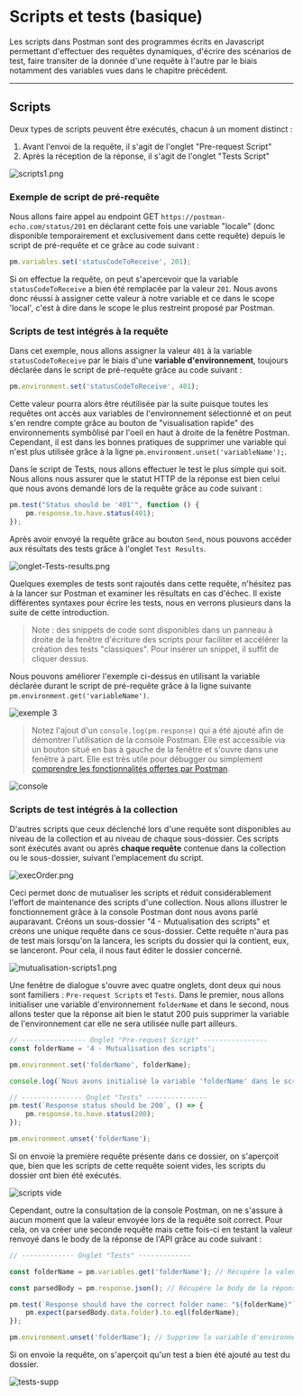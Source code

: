 # Scripts et tests (basique)

Les scripts dans Postman sont des programmes écrits en Javascript permettant d'effectuer des requêtes dynamiques, d'écrire des scénarios de test, faire transiter de la donnée d'une requête à l'autre par le biais notamment des variables vues dans le chapitre précédent.

---

## Scripts
Deux types de scripts peuvent être exécutés, chacun à un moment distinct :
1. Avant l'envoi de la requête, il s'agit de l'onglet "Pre-request Script"
2. Après la réception de la réponse, il s'agit de l'onglet "Tests Script"

![scripts1.png](/images/chap.3/scripts1.png)

### Exemple de script de pré-requête

Nous allons faire appel au endpoint GET `https://postman-echo.com/status/201` en déclarant cette fois une variable "locale" (donc disponible temporairement et exclusivement dans cette requête) depuis le script de pré-requête et ce grâce au code suivant :

```javascript
pm.variables.set('statusCodeToReceive', 201);
```

Si on effectue la requête, on peut s'apercevoir que la variable `statusCodeToReceive` a bien été remplacée par la valeur `201`. Nous avons donc réussi à assigner cette valeur à notre variable et ce dans le scope 'local', c'est à dire dans le scope le plus restreint proposé par Postman. 

### Scripts de test intégrés à la requête

Dans cet exemple, nous allons assigner la valeur `401` à la variable `statusCodeToReceive` par le biais d'une **variable d'environnement**, toujours déclarée dans le script de pré-requête grâce au code suivant :

```javascript
pm.environment.set('statusCodeToReceive', 401);
```

Cette valeur pourra alors être réutilisée par la suite puisque toutes les requêtes ont accès aux variables de l'environnement sélectionné et on peut s'en rendre compte grâce au bouton de "visualisation rapide" des environnements symbôlisé par l'oeil en haut à droite de la fenêtre Postman. Cependant, il est dans les bonnes pratiques de supprimer une variable qui n'est plus utilisée grâce à la ligne `pm.environment.unset('variableName');`.

Dans le script de Tests, nous allons effectuer le test le plus simple qui soit. Nous allons nous assurer que le statut HTTP de la réponse est bien celui que nous avons demandé lors de la requête grâce au code suivant :

```javascript
pm.test("Status should be '401'", function () {
    pm.response.to.have.status(401);
});
```

Après avoir envoyé la requête grâce au bouton `Send`, nous pouvons accéder aux résultats des tests grâce à l'onglet `Test Results`.

![onglet-Tests-results.png](/images/chap.3/onglet-Tests-results.png)

Quelques exemples de tests sont rajoutés dans cette requête, n'hésitez pas à la lancer sur Postman et examiner les résultats en cas d'échec. Il existe différentes syntaxes pour écrire les tests, nous en verrons plusieurs dans la suite de cette introduction.

> Note : des snippets de code sont disponibles dans un panneau à droite de la fenêtre d'écriture des scripts pour faciliter et accélérer la création des tests "classiques". Pour insérer un snippet, il suffit de cliquer dessus.

Nous pouvons améliorer l'exemple ci-dessus en utilisant la variable déclarée durant le script de pré-requête grâce à la ligne suivante `pm.environment.get('variableName')`.

![exemple 3](/images/chap.3/exemple3.png)

>Notez l'ajout d'un `console.log(pm.response)` qui a été ajouté afin de démontrer l'utilisation de la console Postman. Elle est accessible via un bouton situé en bas à gauche de la fenêtre et s'ouvre dans une fenêtre à part. Elle est très utile pour débugger ou simplement [comprendre les fonctionnalités offertes par Postman](https://learning.postman.com/docs/postman/scripts/postman-sandbox-api-reference/).

![console](/images/chap.3/console.png)

### Scripts de test intégrés à la collection

D'autres scripts que ceux déclenché lors d'une requête sont disponibles au niveau de la collection et au niveau de chaque sous-dossier. Ces scripts sont éxécutés avant ou après **chaque requête** contenue dans la collection ou le sous-dossier, suivant l'emplacement du script. 

![execOrder.png](/images/chap.3/execOrder.png)

Ceci permet donc de mutualiser les scripts et réduit considérablement l'effort de maintenance des scripts d'une collection. Nous allons illustrer le fonctionnement grâce à la console Postman dont nous avons parlé auparavant.
Créons un sous-dossier "4 - Mutualisation des scripts" et créons une unique requête dans ce sous-dossier. Cette requête n'aura pas de test mais lorsqu'on la lancera, les scripts du dossier qui la contient, eux, se lanceront. Pour cela, il nous faut éditer le dossier concerné.

![mutualisation-scripts1.png](/images/chap.3/mutualisation-scripts1.png)

Une fenêtre de dialogue s'ouvre avec quatre onglets, dont deux qui nous sont familiers : `Pre-request Scripts` et `Tests`.
Dans le premier, nous allons initialiser une variable d'environnement `folderName` et dans le second, nous allons tester que la réponse ait bien le statut 200 puis supprimer la variable de l'environnement car elle ne sera utilisée nulle part ailleurs.

```javascript
// ---------------- Onglet "Pre-request Script" ----------------
const folderName = '4 - Mutualisation des scripts';

pm.environment.set('folderName', folderName);

console.log(`Nous avons initialisé la variable 'folderName' dans le script de pré-requête du dossier "${folderName}"`);

// --------------- Onglet "Tests" ---------------
pm.test(`Response status should be 200`, () => {
    pm.response.to.have.status(200);
});

pm.environment.unset('folderName');
```

Si on envoie la première requête présente dans ce dossier, on s'aperçoit que, bien que les scripts de cette requête soient vides, les scripts du dossier ont bien été exécutés.

![scripts vide](/images/chap.3/scripts-vides.png)

Cependant, outre la consultation de la console Postman, on ne s'assure à aucun moment que la valeur envoyée lors de la requête soit correct. Pour cela, on va créer une seconde requête mais cette fois-ci en testant la valeur renvoyé dans le body de la réponse de l'API grâce au code suivant :

```javascript
// ------------- Onglet "Tests" -------------

const folderName = pm.variables.get('folderName'); // Récupère la valeur de la variable 'folderName' dans le scope le plus restreint (ici environment)

const parsedBody = pm.response.json(); // Récupère le body de la réponse au format JSON

pm.test(`Response should have the correct folder name: "${folderName}"`, function () {
    pm.expect(parsedBody.data.folder).to.eql(folderName);
});

pm.environment.unset('folderName'); // Supprime la variable d'environnement 'folderName' car c'est le dernier test à l'utiliser
```

Si on envoie la requête, on s'aperçoit qu'un test a bien été ajouté au test du dossier.

![tests-supp](/images/chap.3/tests-supp.png)
